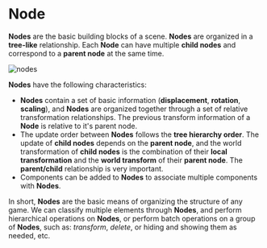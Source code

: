 # Node

__Nodes__ are the basic building blocks of a scene. __Nodes__ are organized in a __tree-like__ relationship. Each __Node__ can have multiple __child nodes__ and correspond to a __parent node__ at the same time.

![nodes](scene/nodes.jpg)

__Nodes__ have the following characteristics:

- __Nodes__ contain a set of basic information (**displacement**, **rotation**, **scaling**), and __Nodes__ are organized together through a set of relative transformation relationships. The previous transform information of a __Node__ is relative to it's parent node.
- The update order between __Nodes__ follows the __tree hierarchy order__. The update of __child nodes__ depends on the __parent node__, and the world transformation of __child nodes__ is the combination of their __local transformation__ and the __world transform__ of their __parent node__. The **parent/child** relationship is very important.
- Components can be added to __Nodes__ to associate multiple components with __Nodes__.

In short, __Nodes__ are the basic means of organizing the structure of any game. We can classify multiple elements through __Nodes__, and perform hierarchical operations on __Nodes__, or perform batch operations on a group of __Nodes__, such as: *transform*, *delete*, or hiding and showing them as needed, etc.
